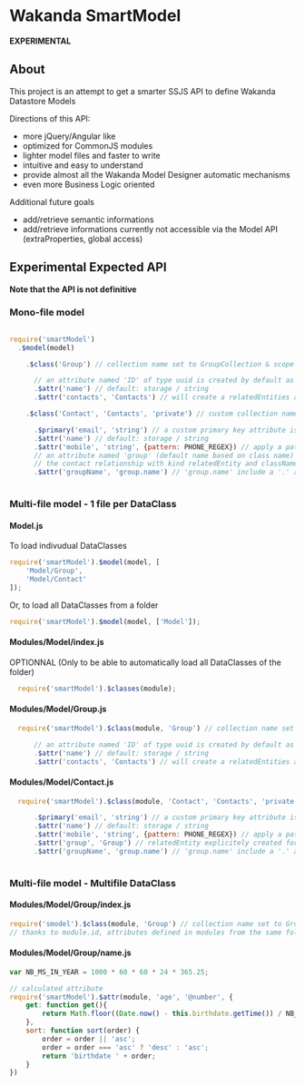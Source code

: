 # Wakanda SmartModel

**EXPERIMENTAL**

## About

This project is an attempt to get a smarter SSJS API to define Wakanda Datastore Models

Directions of this API:

* more jQuery/Angular like
* optimized for CommonJS modules
* lighter model files and faster to write
* intuitive and easy to understand
* provide almost all the Wakanda Model Designer automatic mechanisms
* even more Business Logic oriented

Additional future goals

* add/retrieve semantic informations
* add/retrieve informations currently not accessible via the Model API (extraProperties, global access)

## Experimental Expected API

**Note that the API is not definitive**

### Mono-file model

```javascript

require('smartModel')
  .$model(model)

    .$class('Group') // collection name set to GroupCollection & scope to public

      // an attribute named 'ID' of type uuid is created by default as primary key
      .$attr('name') // default: storage / string
      .$attr('contacts', 'Contacts') // will create a relatedEntities attribute once Contacts is found

    .$class('Contact', 'Contacts', 'private') // custom collection name & scope private

      .$primary('email', 'string') // a custom primary key attribute is created
      .$attr('name') // default: storage / string
      .$attr('mobile', 'string', {pattern: PHONE_REGEX}) // apply a pattern for expected values
      // an attribute named 'group' (default name based on class name) as automatically been created by 
      // the contact relationship with kind relatedEntity and className Group
      .$attr('groupName', 'group.name') // 'group.name' include a '.' and start by an attribute name -> alias
 
```


### Multi-file model - 1 file per DataClass

#### Model.js
To load indivudual DataClasses
```javascript
require('smartModel').$model(model, [
    'Model/Group',
    'Model/Contact'
]);

```
Or, to load all DataClasses from a folder
```javascript
require('smartModel').$model(model, ['Model']);

```

#### Modules/Model/index.js
OPTIONNAL (Only to be able to automatically load all DataClasses of the folder)
```javascript
  require('smartModel').$classes(module); 
```

#### Modules/Model/Group.js

```javascript
  require('smartModel').$class(module, 'Group') // collection name set to GroupCollection & scope to public

      // an attribute named 'ID' of type uuid is created by default as primary key
      .$attr('name') // default: storage / string
      .$attr('contacts', 'Contacts') // will create a relatedEntities attribute once Contacts is found
```

#### Modules/Model/Contact.js

```javascript
  require('smartModel').$class(module, 'Contact', 'Contacts', 'private') // custom collection name & scope private

      .$primary('email', 'string') // a custom primary key attribute is created
      .$attr('name') // default: storage / string
      .$attr('mobile', 'string', {pattern: PHONE_REGEX}) // apply a pattern for expected values
      .$attr('group', 'Group') // relatedEntity explicitely created for better understanding
      .$attr('groupName', 'group.name') // 'group.name' include a '.' and start by an attribute name -> alias
 
```

### Multi-file model - Multifile DataClass 


#### Modules/Model/Group/index.js
```javascript
require('smodel').$class(module, 'Group') // collection name set to GroupCollection & scope to public
// thanks to module.id, attributes defined in modules from the same folder are assigned to the dataClass
```
#### Modules/Model/Group/name.js
```javascript
var NB_MS_IN_YEAR = 1000 * 60 * 60 * 24 * 365.25;

// calculated attribute
require('smartModel').$attr(module, 'age', '@number', {
    get: function get(){
        return Math.floor((Date.now() - this.birthdate.getTime()) / NB_MS_IN_YEAR);
    },
    sort: function sort(order) {
        order = order || 'asc';
        order = order === 'asc' ? 'desc' : 'asc';
        return 'birthdate ' + order;
    }
}) 

